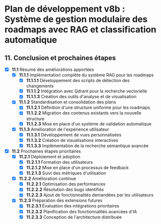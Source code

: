 # Plan de développement v8b : Système de gestion modulaire des roadmaps avec RAG et classification automatique


## 11. Conclusion et prochaines étapes

- [x] **11.1** Résumé des améliorations apportées
  - [x] **11.1.1** Implémentation complète du système RAG pour les roadmaps
    - [x] **11.1.1.1** Développement des scripts de détection des changements
    - [x] **11.1.1.2** Intégration avec Qdrant pour la recherche vectorielle
    - [x] **11.1.1.3** Création des outils d'analyse et de visualisation
  - [x] **11.1.2** Standardisation et consolidation des plans
    - [x] **11.1.2.1** Définition d'une structure uniforme pour les roadmaps
    - [x] **11.1.2.2** Migration des contenus existants vers la nouvelle structure
    - [x] **11.1.2.3** Mise en place d'un système de validation automatique
  - [x] **11.1.3** Amélioration de l'expérience utilisateur
    - [x] **11.1.3.1** Développement de vues personnalisées
    - [x] **11.1.3.2** Création de visualisations interactives
    - [x] **11.1.3.3** Implémentation de la recherche sémantique avancée
- [x] **11.2** Prochaines étapes prioritaires
  - [x] **11.2.1** Déploiement et adoption
    - [x] **11.2.1.1** Formation des utilisateurs
    - [x] **11.2.1.2** Mise en place d'un processus de feedback
    - [x] **11.2.1.3** Suivi des métriques d'utilisation
  - [x] **11.2.2** Amélioration continue
    - [x] **11.2.2.1** Optimisation des performances
    - [x] **11.2.2.2** Résolution des bugs identifiés
    - [x] **11.2.2.3** Ajout de fonctionnalités demandées par les utilisateurs
  - [x] **11.2.3** Préparation des extensions futures
    - [x] **11.2.3.1** Évaluation des intégrations prioritaires
    - [x] **11.2.3.2** Planification des fonctionnalités avancées d'IA
    - [x] **11.2.3.3** Conception de l'architecture distribuée

